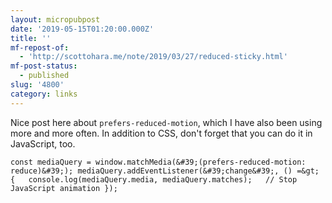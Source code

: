 ```yaml
---
layout: micropubpost
date: '2019-05-15T01:20:00.000Z'
title: ''
mf-repost-of:
  - 'http://scottohara.me/note/2019/03/27/reduced-sticky.html'
mf-post-status:
  - published
slug: '4800'
category: links
---
```

Nice post here about `prefers-reduced-motion`, which I have also been using more and more often. In addition to CSS, don&#39;t forget that you can do it in JavaScript, too.

``const mediaQuery = window.matchMedia(&#39;(prefers-reduced-motion: reduce)&#39;);
mediaQuery.addEventListener(&#39;change&#39;, () =&gt; {
  console.log(mediaQuery.media, mediaQuery.matches);
  // Stop JavaScript animation
});``
